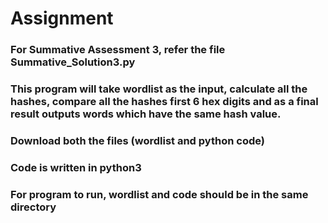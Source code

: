 # Assignment

### For Summative Assessment 3, refer the file Summative_Solution3.py


### This program will take wordlist as the input, calculate all the hashes, compare all the hashes first 6 hex digits and as a final result outputs words which have the same hash value.
### Download both the files (wordlist and python code)
### Code is written in python3
### For program to run, wordlist and code should be in the same directory


